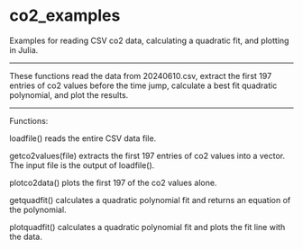 # co2_examples
Examples for reading CSV co2 data, calculating a quadratic fit, and plotting in Julia.

_______________________

These functions read the data from 20240610.csv, extract the first 197 entries of co2 values before the time jump, calculate a best fit quadratic polynomial, and plot the results.

______________________

Functions:

loadfile() reads the entire CSV data file.

getco2values(file) extracts the first 197 entries of co2 values into a vector. The input file is the output of loadfile().

plotco2data() plots the first 197 of the co2 values alone.

getquadfit() calculates a quadratic polynomial fit and returns an equation of the polynomial.

plotquadfit() calculates a quadratic polynomial fit and plots the fit line with the data.
